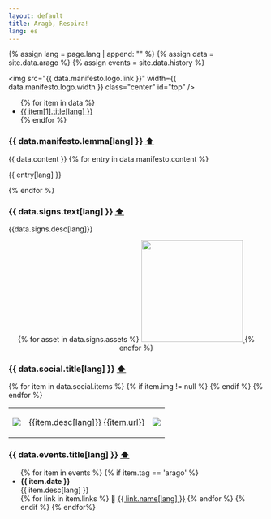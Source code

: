 ```yaml
---
layout: default
title: Aragò, Respira! 
lang: es
---
```



{% assign lang = page.lang | append: "" %}
{% assign data = site.data.arago %}
{% assign events = site.data.history %}


<img 
  src="{{ data.manifesto.logo.link }}" width={{ data.manifesto.logo.width }} class="center"
  id="top" />

<ul>
{% for item in data %}
    <li><a href="#{{ item[1].anchor }}">{{ item[1].title[lang] }}</a></li> 
{% endfor %}
</ul>

### {{ data.manifesto.lemma[lang] }} <a id={{data.manifesto.anchor}} href="#top">⬆️</a>
{{ data.content }}
{% for entry in data.manifesto.content %}
  <p>{{ entry[lang] }}</p>
{% endfor %}

### {{ data.signs.text[lang] }} <a id={{data.signs.anchor}} href="#top">⬆️</a>
<p> {{data.signs.desc[lang]}} </p>

<p style="text-align:center;">
{% for asset in data.signs.assets %}
  <a class="flyer" href="{{ asset.pdf }}">
    <img 
      src="{{ asset.img }}" 
      width=200
    />
  </a>
{% endfor %}
</p>

### {{ data.social.title[lang] }} <a id={{data.social.anchor}} href="#top">⬆️</a>
<table id="arago">
  {% for item in data.social.items %}
  <tr> 
    <td id="arago-icon">
      <img src="{{ item.icon }}" width="{{ data.social.iconsize }}" />
    </td>
    <td id="arago-desc">
      <p>{{item.desc[lang]}} <a href="{{item.url}}">{{item.url}}</a></p>
    </td>
    {% if item.img != null %}
    <td id="arago-img">
      <img src="{{item.img}}" width="{{ data.social.qrsize }}"/>
    </td>
    {% endif %}
  </tr>
  {% endfor %}
</table>

### {{ data.events.title[lang] }} <a id={{data.events.anchor}} href="#top">⬆️</a>
<ul class="timeline">
  {% for item in events %}
    {% if item.tag == 'arago' %}
      <li>
      <b>{{ item.date }}</b><br>
      {{ item.desc[lang] }}
      </li>
      {% for link in item.links %}
        🔗 <a href="{{ link.url }}" target="_blank">{{ link.name[lang] }}</a>
      {% endfor %}
    {% endif %}
  {% endfor%}
</ul>